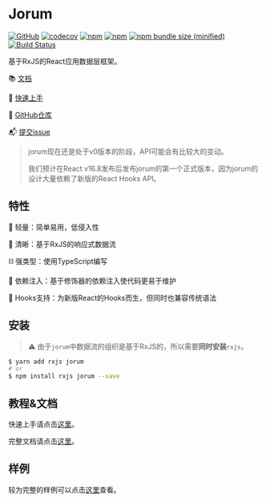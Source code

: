 #  Jorum

[![GitHub](https://img.shields.io/github/license/awmleer/jorum.svg)](https://github.com/awmleer/jorum)
[![codecov](https://codecov.io/gh/awmleer/jorum/branch/master/graph/badge.svg)](https://codecov.io/gh/awmleer/jorum)
[![npm](https://img.shields.io/npm/v/jorum.svg)](https://www.npmjs.com/package/jorum)
[![npm](https://img.shields.io/npm/dw/jorum.svg)](https://www.npmjs.com/package/jorum)
[![npm bundle size (minified)](https://img.shields.io/bundlephobia/min/jorum.svg)](https://www.npmjs.com/package/jorum)
[![Build Status](https://travis-ci.org/awmleer/jorum.svg?branch=master)](https://travis-ci.org/awmleer/jorum)

基于RxJS的React应用数据层框架。

📚 [文档](https://jorum.gitbook.io/jorum/)

🚀 [快速上手](https://jorum.gitbook.io/jorum/quick-start/)

📂 [GitHub仓库](https://github.com/awmleer/jorum)

📬 [提交issue](https://github.com/awmleer/jorum/issues/new)

> jorum现在还是处于v0版本的阶段，API可能会有比较大的变动。
>
> 我们预计在React v16.8发布后发布jorum的第一个正式版本，因为jorum的设计大量依赖了新版的React Hooks API。

## 特性

🔩 轻量：简单易用，低侵入性

🔎 清晰：基于RxJS的响应式数据流

⛓ 强类型：使用TypeScript编写

💉 依赖注入：基于修饰器的依赖注入使代码更易于维护

🎣 Hooks支持：为新版React的Hooks而生，但同时也兼容传统语法

## 安装

> ⚠️ 由于`jorum`中数据流的组织是基于RxJS的，所以需要**同时安装**`rxjs`。

```bash
$ yarn add rxjs jorum
# or
$ npm install rxjs jorum --save
```

## 教程&文档

快速上手请点击[这里](https://jorum.gitbook.io/jorum/quick-start/)。

完整文档请点击[这里](https://jorum.gitbook.io/jorum/)。

## 样例

较为完整的样例可以点击[这里](https://github.com/awmleer/jorum/tree/master/example)查看。


